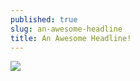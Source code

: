 ```yaml
---
published: true
slug: an-awesome-headline
title: An Awesome Headline!
---
```

![]({{site.baseurl}}/media/prose-images/SYE%20weekly%20review%20Apr%205.jpg)
